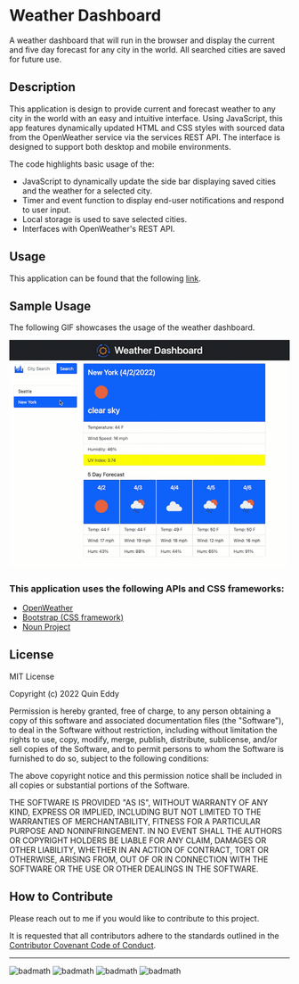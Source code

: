 # Weather Dashboard
A weather dashboard that will run in the browser and display the current and five day forecast for any city in the world. All searched cities are saved for future use. 

## Description
This application is design to provide current and forecast weather to any city in the world with an easy and intuitive interface. Using JavaScript, this app features dynamically updated HTML and CSS styles with sourced data from the OpenWeather service via the services REST API. The interface is designed to support both desktop and mobile environments. 


 The code highlights basic usage of the:
- JavaScript to dynamically update the side bar displaying saved cities and the weather for a selected city.
- Timer and event function to display end-user notifications and respond to user input. 
- Local storage is used to save selected cities. 
- Interfaces with OpenWeather's REST API.

## Usage

This application can be found that the following [link](https://qkeddy.github.io/weather-dashboard/).

## Sample Usage

The following GIF showcases the usage of the weather dashboard.

![alt text](./assets/images/weather-dashboard-demo.gif)

### This application uses the following APIs and CSS frameworks:

* [OpenWeather](https://openweathermap.org/)
* [Bootstrap (CSS framework)](https://getbootstrap.com/)
* [Noun Project](https://thenounproject.com/)

## License

MIT License

Copyright (c) 2022 Quin Eddy

Permission is hereby granted, free of charge, to any person obtaining a copy
of this software and associated documentation files (the "Software"), to deal
in the Software without restriction, including without limitation the rights
to use, copy, modify, merge, publish, distribute, sublicense, and/or sell
copies of the Software, and to permit persons to whom the Software is
furnished to do so, subject to the following conditions:

The above copyright notice and this permission notice shall be included in all
copies or substantial portions of the Software.

THE SOFTWARE IS PROVIDED "AS IS", WITHOUT WARRANTY OF ANY KIND, EXPRESS OR
IMPLIED, INCLUDING BUT NOT LIMITED TO THE WARRANTIES OF MERCHANTABILITY,
FITNESS FOR A PARTICULAR PURPOSE AND NONINFRINGEMENT. IN NO EVENT SHALL THE
AUTHORS OR COPYRIGHT HOLDERS BE LIABLE FOR ANY CLAIM, DAMAGES OR OTHER
LIABILITY, WHETHER IN AN ACTION OF CONTRACT, TORT OR OTHERWISE, ARISING FROM,
OUT OF OR IN CONNECTION WITH THE SOFTWARE OR THE USE OR OTHER DEALINGS IN THE
SOFTWARE.


## How to Contribute

Please reach out to me if you would like to contribute to this project.

It is requested that all contributors adhere to the standards outlined in the [Contributor Covenant Code of Conduct](https://www.contributor-covenant.org/version/2/1/code_of_conduct/).

---
![badmath](https://img.shields.io/github/issues/qkeddy/weather-dashboard)
![badmath](https://img.shields.io/github/last-commit/qkeddy/weather-dashboard)
![badmath](https://img.shields.io/github/languages/count/qkeddy/weather-dashboard)
![badmath](https://img.shields.io/github/languages/top/qkeddy/weather-dashboard)
